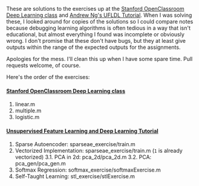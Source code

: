 These are solutions to the exercises up at the [Stanford OpenClassroom Deep Learning class](http://openclassroom.stanford.edu/MainFolder/CoursePage.php?course=DeepLearning) and [Andrew Ng's UFLDL Tutorial](http://ufldl.stanford.edu/wiki/index.php/UFLDL_Tutorial). When I was solving these, I looked around for copies of the solutions so I could compare notes because debugging learning algorithms is often tedious in a way that isn't educational, but almost everything I found was incomplete or obviously wrong. I don't promise that these don't have bugs, but they at least give outputs within the range of the expected outputs for the assignments.

Apologies for the mess. I'll clean this up when I have some spare time. Pull requests welcome, of course.

Here's the order of the exercises:
#### [Stanford OpenClassroom Deep Learning class](http://openclassroom.stanford.edu/MainFolder/CoursePage.php?course=DeepLearning)
1. linear.m
2. multiple.m
3. logistic.m

#### [Unsupervised Feature Learning and Deep Learning Tutorial](http://ufldl.stanford.edu/wiki/index.php/UFLDL_Tutorial)
1. Sparse Autoencoder: sparseae_exercise/train.m
2. Vectorized Implementation: sparseae_exercise/train.m (`1` is already vectorized)
3.1. PCA in 2d: pca_2d/pca_2d.m
3.2. PCA: pca_gen/pca_gen.m
4. Softmax Regression: softmax_exercise/softmaxExercise.m
5. Self-Taught Learning: stl_exercise/stlExercise.m

